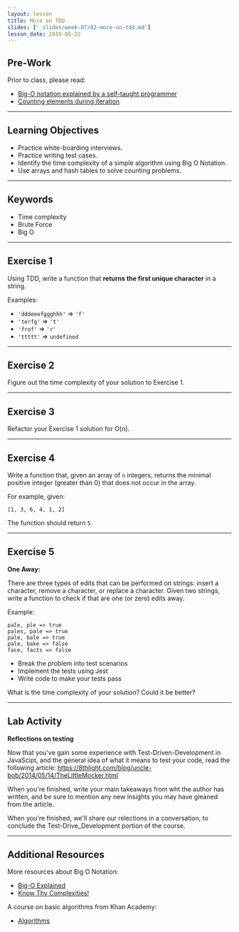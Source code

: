```yaml
---
layout: lesson
title: More on TDD
slides: ['_slides/week-07/02-more-on-tdd.md']
lesson_date: 2019-05-22
---
```


## Pre-Work

Prior to class, please read:

- [Big-O notation explained by a self-taught programmer](https://justin.abrah.ms/computer-science/big-o-notation-explained.html)
- [Counting elements during iteration](https://codility.com/media/train/2-CountingElements.pdf)

---

## Learning Objectives

- Practice white-boarding interviews.
- Practice writing test cases.
- Identify the time complexity of a simple algorithm using Big O Notation.
- Use arrays and hash tables to solve counting problems.

---

## Keywords

- Time complexity
- Brute Force
- Big O

---

## Exercise 1

Using TDD, write a function that **returns the first unique character** in a string.

Examples:

- `'dddeeefggghhh'` => `'f'`
- `'terfg'` => `'t'`
- `'frof'` => `'r'`
- `'ttttt'` => `undefined`

---

## Exercise 2

Figure out the time complexity of your solution to Exercise 1.

---

## Exercise 3

Refactor your Exercise 1 solution for O(n).

---

## Exercise 4

Write a function that, given an array of `n` integers, returns the minimal positive integer (greater than 0) that does not occur in the array.

For example, given:

```
[1, 3, 6, 4, 1, 2]
```

The function should return `5`.

---

## Exercise 5

**One Away:**

There are three types of edits that can be performed on strings: insert a character, remove a character, or replace a character. Given two strings, write a function to check if that are one (or zero) edits away.

Example:

```
pale, ple => true
pales, pale => true
pale, bale => true
pale, bake => false
face, facts => false
```

- Break the problem into test scenarios
- Implement the tests using Jest
- Write code to make your tests pass

What is the time complexity of your solution? Could it be better?

---

## Lab Activity

**Reflections on testing**

Now that you've gain some experience with Test-Driven-Development in JavaScipt, and the general idea of what it means to test your code, read the following article: https://8thlight.com/blog/uncle-bob/2014/05/14/TheLittleMocker.html

When you're finished, write your main takeaways from wht the author has written, and be sure to mention any new insights you may have gleaned from the article.

When you're finished, we'll share our relections in a conversation, to conclude the Test-Drive_Development portion of the course.

---

## Additional Resources

More resources about Big O Notation:

- [Big-O Explained](https://dev.to/imjacobclark/big-o-explained)
- [Know Thy Complexities!](http://bigocheatsheet.com/)

A course on basic algorithms from Khan Academy:

- [Algorithms](https://www.khanacademy.org/computing/computer-science/algorithms)
